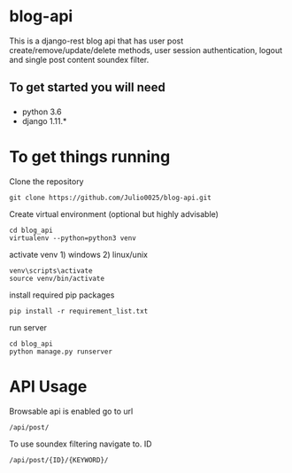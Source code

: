 # blog-api
This is a django-rest blog api that has user post create/remove/update/delete methods, user session authentication, logout and single post content soundex filter.

## To get started you will need
###
* python 3.6
* django 1.11.*
###

# To get things running
Clone the repository

```commandline
git clone https://github.com/Julio0025/blog-api.git
```

Create virtual environment (optional but highly advisable)

```commandline
cd blog_api
virtualenv --python=python3 venv

```
activate venv 1) windows 2) linux/unix
```commandline
venv\scripts\activate
source venv/bin/activate
```

install required pip packages

```commandline
pip install -r requirement_list.txt
```

run server

```commandline
cd blog_api
python manage.py runserver
```

# API Usage
Browsable api is enabled go to url 
```commandline
/api/post/
```
To use soundex filtering navigate to. ID 
```commandline
/api/post/{ID}/{KEYWORD}/
```



